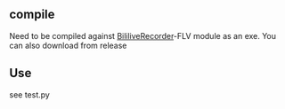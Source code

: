 ## compile 

Need to be compiled against [BililiveRecorder](https://github.com/BililiveRecorder/BililiveRecorder)-FLV module as an exe. You can also download from release

## Use 

see test.py
